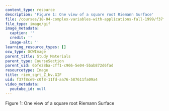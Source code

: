 ```yaml
---
content_type: resource
description: 'Figure 1: One view of a square root Riemann Surface'
file: /courses/18-04-complex-variables-with-applications-fall-1999/f37f8ce9c0f811fdaa76587611fa09a4_riem_sqrt_Z_bv.GIF
file_type: image/gif
image_metadata:
  caption: ''
  credit: ''
  image-alt: ''
learning_resource_types: []
ocw_type: OCWImage
parent_title: Study Materials
parent_type: CourseSection
parent_uid: 6bfe28ba-cff1-c966-5e04-5bab872d6fad
resourcetype: Image
title: riem_sqrt_Z_bv.GIF
uid: f37f8ce9-c0f8-11fd-aa76-587611fa09a4
video_metadata:
  youtube_id: null
---
```

Figure 1: One view of a square root Riemann Surface